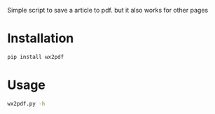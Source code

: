 Simple script to save a article to pdf. but it also works for other pages

# Installation

```bash
pip install wx2pdf 
```

# Usage

```bash
wx2pdf.py -h
```